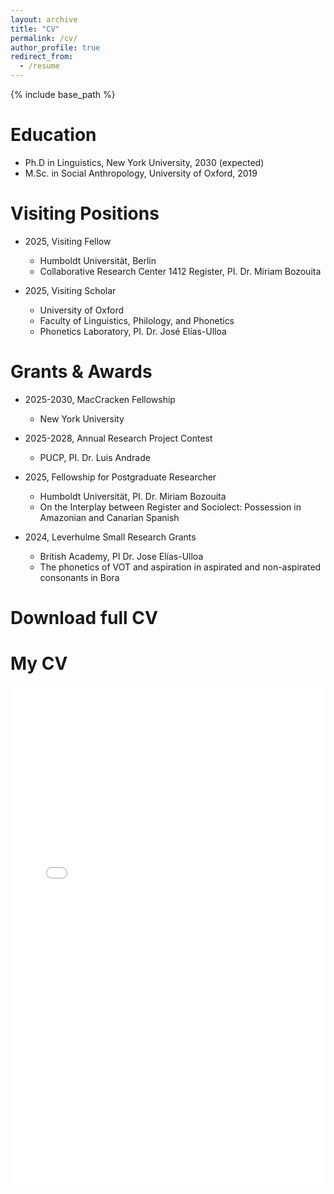 ```yaml
---
layout: archive
title: "CV"
permalink: /cv/
author_profile: true
redirect_from:
  - /resume
---
```


{% include base_path %}

Education
======
* Ph.D in Linguistics, New York University, 2030 (expected)
* M.Sc. in Social Anthropology, University of Oxford, 2019

Visiting Positions
======
* 2025, Visiting Fellow
  * Humboldt Universität, Berlin
  * Collaborative Research Center 1412 Register, PI. Dr. Miriam Bozouita

* 2025, Visiting Scholar
  * University of Oxford
  * Faculty of Linguistics, Philology, and Phonetics 
  * Phonetics Laboratory, PI. Dr. José Elías-Ulloa
    
Grants & Awards
======
* 2025-2030, MacCracken Fellowship
  * New York University

* 2025-2028, Annual Research Project Contest
  * PUCP, PI. Dr. Luis Andrade
    
* 2025, Fellowship for Postgraduate Researcher
  * Humboldt Universität, PI. Dr. Miriam Bozouita
  * On the Interplay between Register and Sociolect: Possession in Amazonian and Canarian Spanish

* 2024, Leverhulme Small Research Grants
  * British Academy, PI Dr. Jose Elías-Ulloa
  * The phonetics of VOT and aspiration in aspirated and non-aspirated consonants in Bora
  
Download full CV
======

# My CV

<iframe src="/pdfjs/web/viewer.html?file=/files/Napuri-CV-EN.pdf" 
        width="100%" 
        height="800px" 
        style="border: none;">
</iframe>

